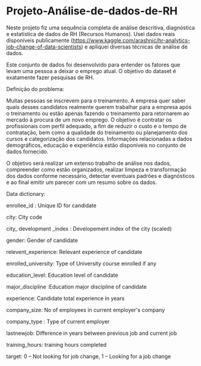 # Projeto-Análise-de-dados-de-RH
Neste projeto fiz uma sequência completa de análise descritiva, diagnóstica e estatística de dados de RH (Recursos Humanos). Usei dados reais disponíveis publicamente (https://www.kaggle.com/arashnic/hr-analytics-job-change-of-data-scientists) e apliquei diversas técnicas de análise de dados.

Este conjunto de dados foi desenvolvido para entender os fatores que levam uma pessoa
a deixar o emprego atual. O objetivo do dataset é exatamente fazer pesquisas de RH.

Definição do problema: 

Muitas pessoas se inscrevem para o treinamento. A empresa quer saber quais desses
candidatos realmente querem trabalhar para a empresa após o treinamento ou estão apenas
fazendo o treinamento para retornarem ao mercado à procura de um novo emprego. O objetivo
é contratar os profissionais com perfil adequado, a fim de reduzir o custo e o tempo de
contratação, bem como a qualidade do treinamento ou planejamento dos cursos e categorização
dos candidatos.
Informações relacionadas a dados demográficos, educação e experiência estão
disponíveis no conjunto de dados fornecido.

O objetivo será realizar um extenso trabalho de análise nos dados, compreender
como estão organizados, realizar limpeza e transformação dos dados conforme necessário,
detectar eventuais padrões e diagnósticos e ao final emitir um parecer com um resumo sobre os
dados.

Data dictionary: 

enrollee_id : Unique ID for candidate

city: City code

city_ development _index : Developement index of the city (scaled)

gender: Gender of candidate

relevent_experience: Relevant experience of candidate

enrolled_university: Type of University course enrolled if any

education_level: Education level of candidate

major_discipline :Education major discipline of candidate

experience: Candidate total experience in years

company_size: No of employees in current employer's company

company_type : Type of current employer

lastnewjob: Difference in years between previous job and current job

training_hours: training hours completed

target: 0 – Not looking for job change, 1 – Looking for a job change
